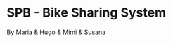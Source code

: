 # SPB - Bike Sharing System

By [Maria](https://github.com/mariajbp) & [Hugo](https://github.com/hchexy) & [Mimi](https://github.com/mimr21) & [Susana](https://github.com/SusanaMarques)
